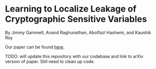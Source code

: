 # Learning to Localize Leakage of Cryptographic Sensitive Variables
By Jimmy Gammell, Anand Raghunathan, Abolfazl Hashemi, and Kaushik Roy

Our paper can be found [here](https://github.com/jimgammell/learning_to_localize_leakage/blob/main/paper_preprint.pdf).

TODO: will update this repository with our codebase and link to arXiv version of paper. Still need to clean up code.
